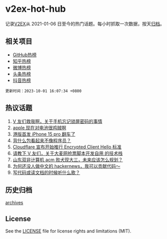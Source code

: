 # v2ex-hot-hub

 记录[V2EX](https://www.v2ex.com/)从 2021-01-06 日至今的热门话题。每小时抓取一次数据，按天[归档](archives)。
 
 ## 相关项目

- [GitHub热榜](https://github.com/snaildev/github-hot-hub)
- [知乎热榜](https://github.com/snaildev/zhihu-hot-hub)
- [微博热榜](https://github.com/snaildev/weibo-hot-hub)
- [头条热榜](https://github.com/snaildev/toutiao-hot-hub)
- [抖音热榜](https://github.com/snaildev/douyin-hot-hub)


 `更新时间：2023-10-01 16:07:34 +0800`

## 热议话题

1. [V 友们救我啊，关于手机忘记锁屏密码的事情](https://www.v2ex.com/t/978401)
1. [apple 现在对电池很鸡贼啊](https://www.v2ex.com/t/978301)
1. [港版首发 iPhone 15 pro 翻车了](https://www.v2ex.com/t/978396)
1. [背什么包看起来不像程序员？](https://www.v2ex.com/t/978422)
1. [Cloudflare 宣布开始推行 Encrypted Client Hello 标准](https://www.v2ex.com/t/978306)
1. [请教下 V 友们，关于大麦网抢票脚本开发自用 的技术栈](https://www.v2ex.com/t/978305)
1. [山东双非计算机 acm 败犬现大三，未来应该怎么规划？](https://www.v2ex.com/t/978372)
1. [为何还没人做中文的 hackernews，我可以贡献代码～](https://www.v2ex.com/t/978395)
1. [写代码或读文档的时候听什么歌？](https://www.v2ex.com/t/978361)

## 历史归档

[archives](archives)

## License

See the [LICENSE](LICENSE) file for license rights and limitations (MIT).
